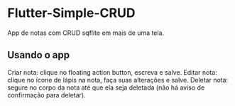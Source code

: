 # Flutter-Simple-CRUD

App de notas com CRUD sqflite em mais de uma tela.

## Usando o app

Criar nota: clique no floating action button, escreva e salve.
Editar nota: clique no ícone de lápis na nota, faça suas alterações e salve.
Deletar nota: segure no corpo da nota até que ela seja deletada (não há aviso de confirmação para deletar).
